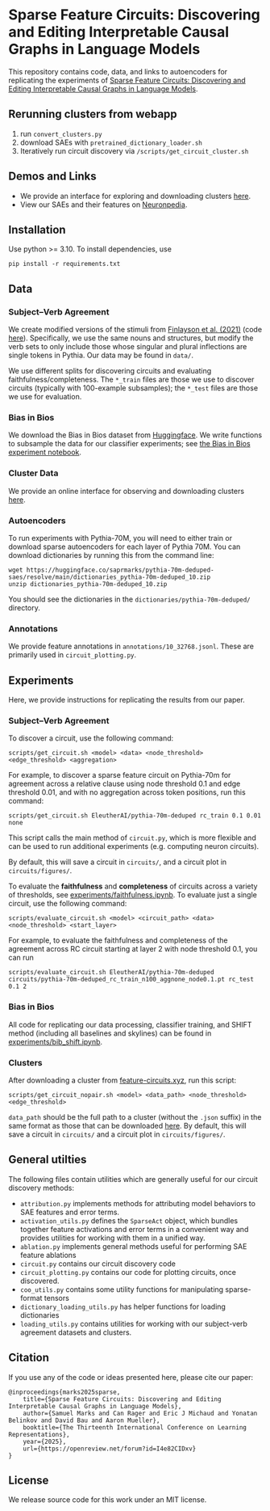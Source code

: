 # Sparse Feature Circuits: Discovering and Editing Interpretable Causal Graphs in Language Models

This repository contains code, data, and links to autoencoders for replicating the experiments of [Sparse Feature Circuits: Discovering and Editing Interpretable Causal Graphs in Language Models](https://arxiv.org/abs/2403.19647). 

## Rerunning clusters from webapp
1. run `convert_clusters.py`
2. download SAEs with `pretrained_dictionary_loader.sh`
3. Iteratively run circuit discovery via `/scripts/get_circuit_cluster.sh`

## Demos and Links
- We provide an interface for exploring and downloading clusters [here](https://feature-circuits.xyz).
- View our SAEs and their features on [Neuronpedia](https://www.neuronpedia.org/p70d-sm).

## Installation

Use python >= 3.10. To install dependencies, use
```
pip install -r requirements.txt
```


## Data
### Subject–Verb Agreement
We create modified versions of the stimuli from [Finlayson et al. (2021)](https://aclanthology.org/2021.acl-long.144/) (code [here](https://github.com/mattf1n/lm-intervention)). Specifically, we use the same nouns and structures, but modify the verb sets to only include those whose singular and plural inflections are single tokens in Pythia. Our data may be found in `data/`.

We use different splits for discovering circuits and evaluating faithfulness/completeness. The `*_train` files are those we use to discover circuits (typically with 100-example subsamples); the `*_test` files are those we use for evaluation.

### Bias in Bios
We download the Bias in Bios dataset from [Huggingface](https://huggingface.co/datasets/LabHC/bias_in_bios). We write functions to subsample the data for our classifier experiments; see [the Bias in Bios experiment notebook](experiments/bib_shift.ipynb).

### Cluster Data
We provide an online interface for observing and downloading clusters [here](https://feature-circuits.xyz).

### Autoencoders
To run experiments with Pythia-70M, you will need to either train or download sparse autoencoders for each layer of Pythia 70M. You can download dictionaries by running this from the command line:
```
wget https://huggingface.co/saprmarks/pythia-70m-deduped-saes/resolve/main/dictionaries_pythia-70m-deduped_10.zip
unzip dictionaries_pythia-70m-deduped_10.zip
```
You should see the dictionaries in the `dictionaries/pythia-70m-deduped/` directory.

### Annotations
We provide feature annotations in `annotations/10_32768.jsonl`. These are primarily used in `circuit_plotting.py`.

## Experiments
Here, we provide instructions for replicating the results from our paper.

### Subject–Verb Agreement
To discover a circuit, use the following command:
```
scripts/get_circuit.sh <model> <data> <node_threshold> <edge_threshold> <aggregation>
```
For example, to discover a sparse feature circuit on Pythia-70m for agreement across a relative clause using node threshold 0.1 and edge threshold 0.01, and with no aggregation across token positions, run this command:
```
scripts/get_circuit.sh EleutherAI/pythia-70m-deduped rc_train 0.1 0.01 none
```
This script calls the main method of `circuit.py`, which is more flexible and can be used to run additional experiments (e.g. computing neuron circuits).

By default, this will save a circuit in `circuits/`, and a circuit plot in `circuits/figures/`.

To evaluate the **faithfulness** and **completeness** of circuits across a variety of thresholds, see [experiments/faithfulness.ipynb](experiments/faithfulness.ipynb). To evaluate just a single circuit, use the following command:
```
scripts/evaluate_circuit.sh <model> <circuit_path> <data> <node_threshold> <start_layer>
```
For example, to evaluate the faithfulness and completeness of the agreement across RC circuit starting at layer 2 with node threshold 0.1, you can run
```
scripts/evaluate_circuit.sh EleutherAI/pythia-70m-deduped circuits/pythia-70m-deduped_rc_train_n100_aggnone_node0.1.pt rc_test 0.1 2
```

### Bias in Bios
All code for replicating our data processing, classifier training, and SHIFT method (including all baselines and skylines) can be found in [experiments/bib_shift.ipynb](experiments/bib_shift.ipynb).

### Clusters
After downloading a cluster from [feature-circuits.xyz](https://feature-circuits.xyz), run this script:
```
scripts/get_circuit_nopair.sh <model> <data_path> <node_threshold> <edge_threshold>
```
`data_path` should be the full path to a cluster (without the `.json` suffix) in the same format as those that can be downloaded [here](https://feature-circuits.xyz). By default, this will save a circuit in `circuits/` and a circuit plot in `circuits/figures/`.


## General utilties
The following files contain utilities which are generally useful for our circuit discovery methods:
* `attribution.py` implements methods for attributing model behaviors to SAE features and error terms.
* `activation_utils.py` defines the `SparseAct` object, which bundles together feature activations and error terms in a convenient way and provides utilities for working with them in a unified way.
* `ablation.py` implements general methods useful for performing SAE feature ablations
* `circuit.py` contains our circuit discovery code
* `circuit_plotting.py` contains our code for plotting circuits, once discovered.
* `coo_utils.py` contains some utility functions for manipulating sparse-format tensors
* `dictionary_loading_utils.py` has helper functions for loading dictionaries
* `loading_utils.py` contains utilities for working with our subject-verb agreement datasets and clusters.

## Citation
If you use any of the code or ideas presented here, please cite our paper:
```
@inproceedings{marks2025sparse,
    title={Sparse Feature Circuits: Discovering and Editing Interpretable Causal Graphs in Language Models},
    author={Samuel Marks and Can Rager and Eric J Michaud and Yonatan Belinkov and David Bau and Aaron Mueller},
    booktitle={The Thirteenth International Conference on Learning Representations},
    year={2025},
    url={https://openreview.net/forum?id=I4e82CIDxv}
}
```


## License
We release source code for this work under an MIT license.

